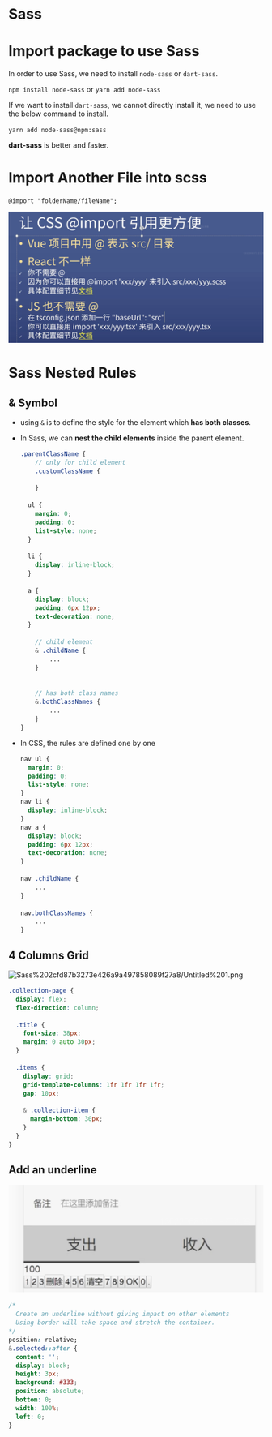 # Sass

# Import package to use Sass

In order to use Sass, we need to install `node-sass` or `dart-sass`.

`npm install node-sass` or `yarn add node-sass`

If we want to install `dart-sass`, we cannot directly install it, we need to use the below command to install.

`yarn add node-sass@npm:sass`

**dart-sass** is better and faster.

# Import Another File into scss

`@import "folderName/fileName";`

![Sass%202cfd87b3273e426a9a497858089f27a8/Untitled.png](Sass%202cfd87b3273e426a9a497858089f27a8/Untitled.png)

# Sass Nested Rules

## & Symbol

- using `&` is to define the style for the element which **has both classes**.
- In Sass, we can **nest the child elements** inside the parent element.

    ```scss
    .parentClassName {
    	// only for child element
    	.customClassName {

    	}

      ul {
        margin: 0;
        padding: 0;
        list-style: none;
      }

      li {
        display: inline-block;
      }

      a {
        display: block;
        padding: 6px 12px;
        text-decoration: none;
      }
    	
    	// child element
    	& .childName {
    		...
    	}
    	

    	// has both class names
    	&.bothClassNames {
    		...
    	}
    }
    ```

- In CSS, the rules are defined one by one

    ```css
    nav ul {
      margin: 0;
      padding: 0;
      list-style: none;
    }
    nav li {
      display: inline-block;
    }
    nav a {
      display: block;
      padding: 6px 12px;
      text-decoration: none;
    }

    nav .childName {
    	...
    }

    nav.bothClassNames {
    	...
    }
    ```

## 4 Columns Grid

![Sass%202cfd87b3273e426a9a497858089f27a8/Untitled%201.png](Sass%202cfd87b3273e426a9a497858089f27a8/Untitled%201.png)

```css
.collection-page {
  display: flex;
  flex-direction: column;

  .title {
    font-size: 38px;
    margin: 0 auto 30px;
  }

  .items {
    display: grid;
    grid-template-columns: 1fr 1fr 1fr 1fr;
    gap: 10px;

    & .collection-item {
      margin-bottom: 30px;
    }
  }
}
```

## Add an underline

![Sass%202cfd87b3273e426a9a497858089f27a8/Untitled%202.png](Sass%202cfd87b3273e426a9a497858089f27a8/Untitled%202.png)

```css
/* 
  Create an underline without giving impact on other elements 
  Using border will take space and stretch the container.
*/
position: relative;
&.selected::after {
  content: '';
  display: block;
  height: 3px;
  background: #333;
  position: absolute;
  bottom: 0;
  width: 100%;
  left: 0;
}
```